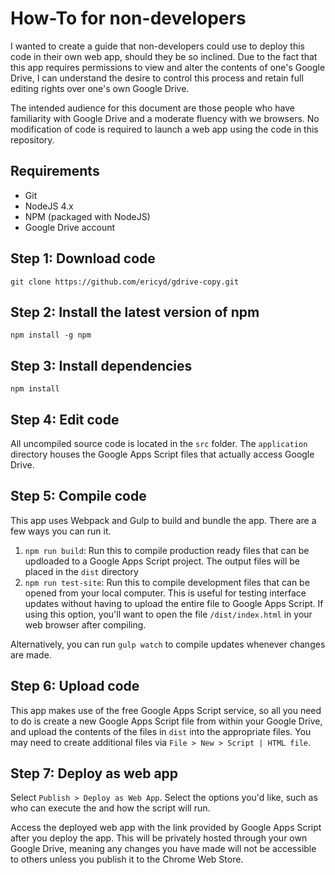 # How-To for non-developers

I wanted to create a guide that non-developers could use to deploy this code in
their own web app, should they be so inclined. Due to the fact that this app
requires permissions to view and alter the contents of one's Google Drive, I can
understand the desire to control this process and retain full editing rights
over one's own Google Drive.

The intended audience for this document are those people who have familiarity
with Google Drive and a moderate fluency with we browsers. No modification of
code is required to launch a web app using the code in this repository.

## Requirements

* Git
* NodeJS 4.x
* NPM (packaged with NodeJS)
* Google Drive account

## Step 1: Download code

```
git clone https://github.com/ericyd/gdrive-copy.git
```

## Step 2: Install the latest version of npm

```
npm install -g npm
```

## Step 3: Install dependencies

```
npm install
```

## Step 4: Edit code

All uncompiled source code is located in the `src` folder. The `application`
directory houses the Google Apps Script files that actually access Google Drive.

## Step 5: Compile code

This app uses Webpack and Gulp to build and bundle the app. There are a few ways
you can run it.

1. `npm run build`: Run this to compile production ready files that can be
   updloaded to a Google Apps Script project. The output files will be placed in
   the `dist` directory
2. `npm run test-site`: Run this to compile development files that can be opened
   from your local computer. This is useful for testing interface updates
   without having to upload the entire file to Google Apps Script. If using this
   option, you'll want to open the file `/dist/index.html` in your web browser
   after compiling.

Alternatively, you can run `gulp watch` to compile updates whenever changes are
made.

## Step 6: Upload code

This app makes use of the free Google Apps Script service, so all you need to do
is create a new Google Apps Script file from within your Google Drive, and
upload the contents of the files in `dist` into the appropriate files. You may
need to create additional files via `File > New > Script | HTML file`.

## Step 7: Deploy as web app

Select `Publish > Deploy as Web App`. Select the options you'd like, such as who
can execute the and how the script will run.

Access the deployed web app with the link provided by Google Apps Script after
you deploy the app. This will be privately hosted through your own Google Drive,
meaning any changes you have made will not be accessible to others unless you
publish it to the Chrome Web Store.
